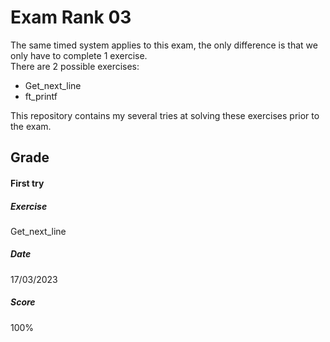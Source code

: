 # Exam Rank 03

The same timed system applies to this exam, the only difference is that we only have to complete 1 exercise.  
There are 2 possible exercises:  
* Get_next_line
* ft_printf

This repository contains my several tries at solving these exercises prior to the exam.  

## Grade
#### First try
##### Exercise
Get_next_line   
##### Date
17/03/2023    
##### Score
100%   
